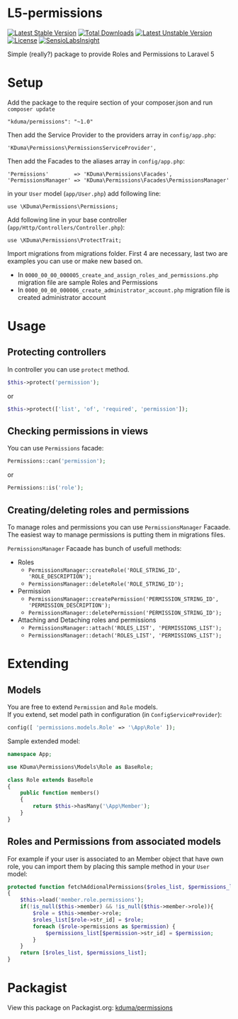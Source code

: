 # L5-permissions
[![Latest Stable Version](https://poser.pugx.org/kduma/permissions/v/stable.svg)](https://packagist.org/packages/kduma/permissions) 
[![Total Downloads](https://poser.pugx.org/kduma/permissions/downloads.svg)](https://packagist.org/packages/kduma/permissions) 
[![Latest Unstable Version](https://poser.pugx.org/kduma/permissions/v/unstable.svg)](https://packagist.org/packages/kduma/permissions) 
[![License](https://poser.pugx.org/kduma/permissions/license.svg)](https://packagist.org/packages/kduma/permissions)
[![SensioLabsInsight](https://insight.sensiolabs.com/projects/5babe580-a3a3-41cf-a1b6-3c266f29ef92/mini.png)](https://insight.sensiolabs.com/projects/5babe580-a3a3-41cf-a1b6-3c266f29ef92)

Simple (really?) package to provide Roles and Permissions to Laravel 5

# Setup
Add the package to the require section of your composer.json and run `composer update`

    "kduma/permissions": "~1.0"

Then add the Service Provider to the providers array in `config/app.php`:

    'KDuma\Permissions\PermissionsServiceProvider',

Then add the Facades to the aliases array in `config/app.php`:

    'Permissions'        => 'KDuma\Permissions\Facades',
    'PermissionsManager' => 'KDuma\Permissions\Facades\PermissionsManager'
    
in your `User` model (`app/User.php`) add following line:

    use \KDuma\Permissions\Permissions;
    
Add following line in your base controller (`app/Http/Controllers/Controller.php`):

    use \KDuma\Permissions\ProtectTrait;

Import migrations from migrations folder. First 4 are necessary, last two are examples you can use or make new based on.

- In `0000_00_00_000005_create_and_assign_roles_and_permissions.php` migration file are sample Roles and Permissions
- In `0000_00_00_000006_create_administrator_account.php` migration file is created administrator account

# Usage
## Protecting controllers
In controller you can use `protect` method. 

```PHP
$this->protect('permission');
```
or
   
```PHP
$this->protect(['list', 'of', 'required', 'permission']);
```
    
## Checking permissions in views
You can use `Permissions` facade:
```PHP
Permissions::can('permission');
```
or
```PHP
Permissions::is('role');
```
    
## Creating/deleting roles and permissions
To manage roles and permissions you can use `PermissionsManager` Facaade.  
The easiest way to manage permissions is putting them in migrations files.  

`PermissionsManager` Facaade has bunch of usefull methods:

- Roles
    - `PermissionsManager::createRole('ROLE_STRING_ID', 'ROLE_DESCRIPTION');`
    - `PermissionsManager::deleteRole('ROLE_STRING_ID');`
- Permission
    - `PermissionsManager::createPermission('PERMISSION_STRING_ID', 'PERMISSION_DESCRIPTION');`
    - `PermissionsManager::deletePermission('PERMISSION_STRING_ID');`
- Attaching and Detaching roles and permissions
    - `PermissionsManager::attach('ROLES_LIST', 'PERMISSIONS_LIST');`
    - `PermissionsManager::detach('ROLES_LIST', 'PERMISSIONS_LIST');`

    
    
    
    
    
    
    
    
# Extending

## Models

You are free to extend `Permission` and `Role` models.  
If you extend, set model path in configuration (in `ConfigServiceProvider`): 

```PHP
config([ 'permissions.models.Role' => '\App\Role' ]);
```

Sample extended model:

```PHP
namespace App;

use KDuma\Permissions\Models\Role as BaseRole;

class Role extends BaseRole
{
    public function members()
    {
        return $this->hasMany('\App\Member');
    }
}
```


## Roles and Permissions from associated models

For example if your user is associated to an Member object that have own role, 
you can import them by placing this sample method in your `User` model:

```PHP
protected function fetchAddionalPermissions($roles_list, $permissions_list)
{
    $this->load('member.role.permissions');
    if(!is_null($this->member) && !is_null($this->member->role)){
        $role = $this->member->role;
        $roles_list[$role->str_id] = $role;
        foreach ($role->permissions as $permission) {
            $permissions_list[$permission->str_id] = $permission;
        }
    }
    return [$roles_list, $permissions_list];
}
```

# Packagist
View this package on Packagist.org: [kduma/permissions](https://packagist.org/packages/kduma/permissions)
